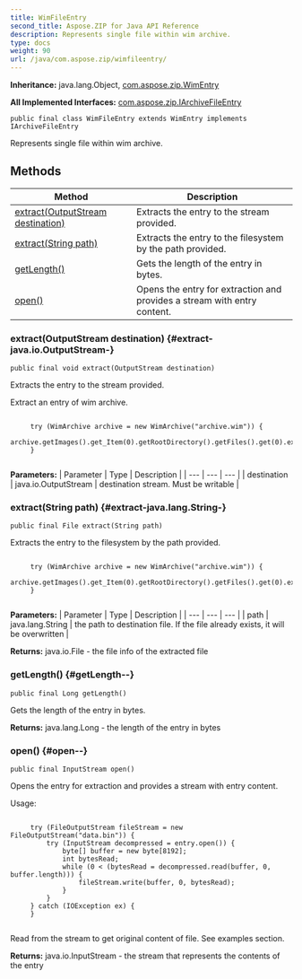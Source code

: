 ```yaml
---
title: WimFileEntry
second_title: Aspose.ZIP for Java API Reference
description: Represents single file within wim archive.
type: docs
weight: 90
url: /java/com.aspose.zip/wimfileentry/
---
```


**Inheritance:**
java.lang.Object, [com.aspose.zip.WimEntry](../../com.aspose.zip/wimentry)

**All Implemented Interfaces:**
[com.aspose.zip.IArchiveFileEntry](../../com.aspose.zip/iarchivefileentry)
```
public final class WimFileEntry extends WimEntry implements IArchiveFileEntry
```

Represents single file within wim archive.
## Methods

| Method | Description |
| --- | --- |
| [extract(OutputStream destination)](#extract-java.io.OutputStream-) | Extracts the entry to the stream provided. |
| [extract(String path)](#extract-java.lang.String-) | Extracts the entry to the filesystem by the path provided. |
| [getLength()](#getLength--) | Gets the length of the entry in bytes. |
| [open()](#open--) | Opens the entry for extraction and provides a stream with entry content. |
### extract(OutputStream destination) {#extract-java.io.OutputStream-}
```
public final void extract(OutputStream destination)
```


Extracts the entry to the stream provided.

Extract an entry of wim archive.

```

     try (WimArchive archive = new WimArchive("archive.wim")) {
         archive.getImages().get_Item(0).getRootDirectory().getFiles().get(0).extract(httpResponseStream);
     }
 
```



**Parameters:**
| Parameter | Type | Description |
| --- | --- | --- |
| destination | java.io.OutputStream | destination stream. Must be writable |

### extract(String path) {#extract-java.lang.String-}
```
public final File extract(String path)
```


Extracts the entry to the filesystem by the path provided.

```

     try (WimArchive archive = new WimArchive("archive.wim")) {
         archive.getImages().get_Item(0).getRootDirectory().getFiles().get(0).extract("data.bin");
     }
 
```



**Parameters:**
| Parameter | Type | Description |
| --- | --- | --- |
| path | java.lang.String | the path to destination file. If the file already exists, it will be overwritten |

**Returns:**
java.io.File - the file info of the extracted file
### getLength() {#getLength--}
```
public final Long getLength()
```


Gets the length of the entry in bytes.

**Returns:**
java.lang.Long - the length of the entry in bytes
### open() {#open--}
```
public final InputStream open()
```


Opens the entry for extraction and provides a stream with entry content.

Usage:

```

     try (FileOutputStream fileStream = new FileOutputStream("data.bin")) {
         try (InputStream decompressed = entry.open()) {
             byte[] buffer = new byte[8192];
             int bytesRead;
             while (0 < (bytesRead = decompressed.read(buffer, 0, buffer.length))) {
                 fileStream.write(buffer, 0, bytesRead);
             }
         }
     } catch (IOException ex) {
     }
 
```

Read from the stream to get original content of file. See examples section.

**Returns:**
java.io.InputStream - the stream that represents the contents of the entry
